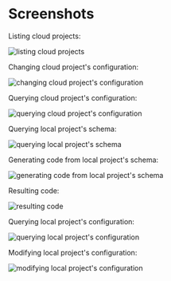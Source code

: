 # Screenshots

Listing cloud projects:

![listing cloud projects](screenshots/101-cloud-projects.png)

Changing cloud project's configuration:

![changing cloud project's configuration](screenshots/102-cloud-project-config.png)

Querying cloud project's configuration:

![querying cloud project's configuration](screenshots/103-cloud-project-config2.png)

Querying local project's schema:

![querying local project's schema](screenshots/201-local-schema.png)

Generating code from local project's schema:

![generating code from local project's schema](screenshots/202-local-code.png)

Resulting code:

![resulting code](screenshots/203-result.png)

Querying local project's configuration:

![querying local project's configuration](screenshots/204-local-config-query.png)

Modifying local project's configuration:

![modifying local project's configuration](screenshots/205-local-config-change.png)

